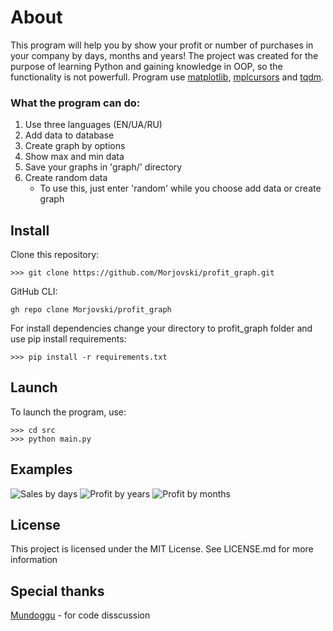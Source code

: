 # About

This program will help you by show your profit or number of purchases in your company by days, months and years!
The project was created for the purpose of learning Python and gaining knowledge in OOP, so the functionality is not powerfull.
Program use [matplotlib](https://matplotlib.org/), [mplcursors](https://mplcursors.readthedocs.io/en/stable/) and [tqdm](https://tqdm.github.io/).

### What the program can do:
1. Use three languages (EN/UA/RU)
2. Add data to database
3. Create graph by options
4. Show max and min data
5. Save your graphs in 'graph/' directory
6. Create random data
    - To use this, just enter 'random' while you choose add data or create graph

## Install

Clone this repository:
```
>>> git clone https://github.com/Morjovski/profit_graph.git
```
GitHub CLI:
```
gh repo clone Morjovski/profit_graph
```
For install dependencies change your directory to profit_graph folder and use pip install requirements:
```
>>> pip install -r requirements.txt
```
## Launch
To launch the program, use:
```
>>> cd src
>>> python main.py
```

## Examples

![Sales by days](https://i.imgur.com/1icI15u.png)
![Profit by years](https://i.imgur.com/Efg9KAc.png)
![Profit by months](https://i.imgur.com/44Lp93I.png)

## License

This project is licensed under the MIT License. See LICENSE.md for more information

## Special thanks

[Mundoggu](https://github.com/Mundoggu) - for code disscussion
